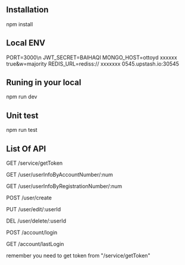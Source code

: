 ## Installation
npm install

## Local ENV
PORT=3000\n
JWT_SECRET=BAIHAQI
MONGO_HOST=ottoyd xxxxxx true&w=majority
REDIS_URL=rediss:// xxxxxxx 0545.upstash.io:30545

## Runing in your local
npm run dev

## Unit test
npm run test

## List Of API
GET /service/getToken

GET /user/userInfoByAccountNumber/:num

GET /user/userInfoByRegistrationNumber/:num

POST /user/create

PUT /user/edit/:userId

DEL /user/delete/:userId

POST /account/login

GET /account/lastLogin

remember you need to get token from "/service/getToken"

